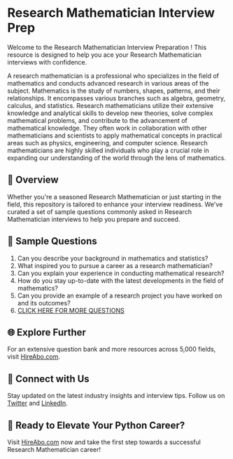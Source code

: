 # Research Mathematician Interview Prep

Welcome to the Research Mathematician Interview Preparation ! This resource is designed to help you ace your Research Mathematician interviews with confidence.

A research mathematician is a professional who specializes in the field of mathematics and conducts advanced research in various areas of the subject. Mathematics is the study of numbers, shapes, patterns, and their relationships. It encompasses various branches such as algebra, geometry, calculus, and statistics. Research mathematicians utilize their extensive knowledge and analytical skills to develop new theories, solve complex mathematical problems, and contribute to the advancement of mathematical knowledge. They often work in collaboration with other mathematicians and scientists to apply mathematical concepts in practical areas such as physics, engineering, and computer science. Research mathematicians are highly skilled individuals who play a crucial role in expanding our understanding of the world through the lens of mathematics.

## 🚀 Overview

Whether you're a seasoned Research Mathematician or just starting in the field, this repository is tailored to enhance your interview readiness. We've curated a set of sample questions commonly asked in Research Mathematician interviews to help you prepare and succeed.

## 📝 Sample Questions

1. Can you describe your background in mathematics and statistics?
2. What inspired you to pursue a career as a research mathematician?
3. Can you explain your experience in conducting mathematical research?
4. How do you stay up-to-date with the latest developments in the field of mathematics?
5. Can you provide an example of a research project you have worked on and its outcomes?
6. [CLICK HERE FOR MORE QUESTIONS](https://hireabo.com/job/19_0_2/Research%20Mathematician)

## 🌐 Explore Further

For an extensive question bank and more resources across 5,000 fields, visit [HireAbo.com](https://www.hireabo.com).

## 📱 Connect with Us

Stay updated on the latest industry insights and interview tips. Follow us on [Twitter](https://twitter.com/hireabo) and [LinkedIn](https://www.linkedin.com/in/hire-abo-3609972a8/).

## 🚀 Ready to Elevate Your Python Career?

Visit [HireAbo.com](https://www.hireabo.com) now and take the first step towards a successful Research Mathematician career!